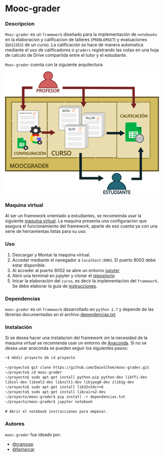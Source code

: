 # Mooc-grader

### Descripcion
`Mooc-grader` es un `framework` diseñado para la implementación de `notebooks` en la elaboracion y calificacion de talleres (`PROBLEMSET`) y evaluaciones (`QUIZZES`) de un curso. La calificación se hace de manera automatica mediante el uso de calificadores o `graders` registrando las notas en una hoja de calculo de Drive compartida entre el tutor y el estudiante.

`Mooc-grader` cuenta con la siguiente arquitectura

![arquitectura](./img/arquitectura_moocgrader.svg)

### Maquina virtual
Al ser un framework orientado a estudiantes, se recomeinda usar la siguiente [maquina virtual](https://drive.google.com/open?id=1osmoWvcs66cBiA6rQEaH74iZfYfwmn9Br). La maquina presenta una configuracion que asegura el funcionamiento del framework, aparte de eso cuenta ya con una serie de herramientas listas para su uso.

### Uso
1. Descargar y Montar la maquina virtual.
2. Acceder mediante el navegador a `localhost:8002`. El puerto 8002 debe estar disponible.
3. Al acceder al puerto 8002 se abre un entorno [jupyter](http://jupyter.org/)
4. Abrir una terminal en jupyter y clonar el [repositorio](https://github.com/DaielChom/mooc-grader)
4. Inicar la elaboración del `curso`, es decir la implementacion del `framework`. Se debe elaborar la guia de [instrucciones](./instrucciones.ipynb).

### Dependencias
`mooc-grader` es un `framework` desarrollado en `python 2.7` y depende de las librerías documentadas en el archivo [dependencias.txt](./dependencias.txt)

### Instalación
Si se desea hacer una instalacion del framework sin la necesidad de la maquina virtual se recomienda usar un entorno de [Anaconda](https://anaconda.org/). Si no se desea usar anaconda se pueden seguir los siguientes pasos:

	~$ mkdir proyecto && cd proyecto

	~/proyecto$ git clone https://github.com/DaielChom/mooc-grader.git  
	~/proyecto$ cd mooc-grader
	~/proyecto$ sudo apt-get install python-pip python-dev libffi-dev libssl-dev libxml2-dev libxslt1-dev libjpeg8-dev zlib1g-dev
	~/proyecto$ sudo apt-get install lib32stdc++6
	~/proyecto$ sudo apt-get install libcairo2-dev
	~/proyecto/mooc-grader$ pip install -r dependencias.txt
	~/proyecto/mooc-grader$ jupyter notebook

	# Abrir el notebook instrucciones para empezar.

### Autores
`mooc-grader` fue ideado por:
* [@rramosp](https://sites.google.com/site/rulixrp/)
* [@famarcar](https://sites.google.com/site/fmartinezc21/)
